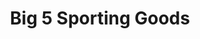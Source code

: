 ---
title: "Big 5 Sporting Goods"
url: /rancho-santa-margarita/big-5-sporting-goods/
shop: Sport
---